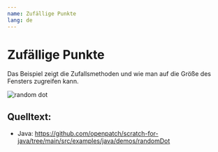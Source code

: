 ```yaml
---
name: Zufällige Punkte
lang: de
---
```


# Zufällige Punkte

Das Beispiel zeigt die Zufallsmethoden und wie man auf die Größe des Fensters zugreifen kann.

![random dot](/assets/random_dot.gif)

## Quelltext:

- Java: https://github.com/openpatch/scratch-for-java/tree/main/src/examples/java/demos/randomDot
